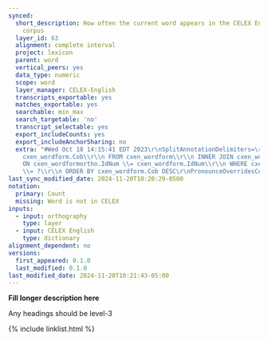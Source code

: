 ```yaml
---
synced:
  short_description: How often the current word appears in the CELEX English reference
    corpus
  layer_id: 63
  alignment: complete interval
  project: lexicon
  parent: word
  vertical_peers: yes
  data_type: numeric
  scope: word
  layer_manager: CELEX-English
  transcripts_exportable: yes
  matches_exportable: yes
  searchable: min_max
  search_targetable: 'no'
  transcript_selectable: yes
  export_includeCounts: yes
  export_includeAnchorSharing: no
  extra: "#Wed Oct 18 14:15:41 EDT 2023\r\nSplitAnnotationDelimiters=\r\nLanguage=en.*\r\nGenerateSegments=false\r\nSql=SELECT
    cxen_wordform.Cob\\r\\n FROM cxen_wordform\\r\\n INNER JOIN cxen_wordformortho\\r\\n
    ON cxen_wordformortho.IdNum \\= cxen_wordform.IdNum\\r\\n WHERE cxen_wordformortho.WordDia
    \\= ?\\r\\n ORDER BY cxen_wordform.Cob DESC\r\nPronounceOverridesCelex=false\r\nLayerId=2\r\n"
last_sync_modified_date: 2024-11-20T10:20:29-0500
notation:
  primary: Count
  missing: Word is not in CELEX
inputs:
  - input: orthography
    type: layer
  - input: CELEX English
    type: dictionary
alignment_dependent: no
versions:
  first_appeared: 0.1.0
  last_modified: 0.1.0
last_modified_date: 2024-11-20T10:21:43-05:00
---
```


**Fill longer description here**

Any headings should be level-3


{% include linklist.html %}
